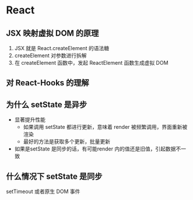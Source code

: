 # React 

## JSX 映射虚拟 DOM 的原理

1. JSX 就是 React.createElement 的语法糖
2. createElement 对参数进行拆解
3. 在 createElement 函数中，发起 ReactElement 函数生成虚拟 DOM 







## 对 React-Hooks 的理解

## 为什么 setState 是异步

- 显著提升性能
  - 如果调用 setState 都进行更新，意味着 render 被频繁调用，界面重新被渲染
  - 最好的方法是获取多个更新，批量更新
- 如果是setState 是同步的话，有可能render 内的值还是旧值，引起数据不一致



## 什么情况下 setState 是同步

 setTimeout 或者原生 DOM 事件